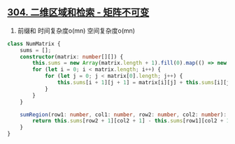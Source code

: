 ## [304. 二维区域和检索 - 矩阵不可变](https://leetcode.cn/problems/range-sum-query-2d-immutable/)

1. 前缀和 时间复杂度o(mn) 空间复杂度o(mn)
```ts
class NumMatrix {
    sums = [];
    constructor(matrix: number[][]) {
        this.sums = new Array(matrix.length + 1).fill(0).map(() => new Array(matrix[0].length + 1).fill(0));
        for (let i = 0; i < matrix.length; i++) {
            for (let j = 0; j < matrix[0].length; j++) {
                this.sums[i + 1][j + 1] = matrix[i][j] + this.sums[i][j + 1] + this.sums[i + 1][j] - this.sums[i][j];
            }
        }
    }

    sumRegion(row1: number, col1: number, row2: number, col2: number): number {
        return this.sums[row2 + 1][col2 + 1] - this.sums[row1][col2 + 1] - this.sums[row2 + 1][col1] + this.sums[row1][col1];
    }
}
```